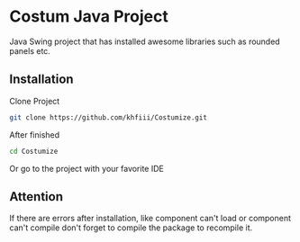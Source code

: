
# Costum Java Project 

Java Swing project that has installed awesome libraries such as rounded panels etc. 

## Installation

Clone Project 

```bash
git clone https://github.com/khfiii/Costumize.git
```

After finished

```bash
cd Costumize 
```

Or go to the project with your favorite IDE


    
## Attention 

If there are errors after installation, like component can't load or component can't compile don't forget to compile the package to recompile it. 
